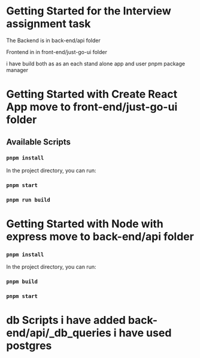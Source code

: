 # Getting Started for the Interview assignment task 

The Backend is in back-end/api folder

Frontend in in front-end/just-go-ui folder

i have build both as as an each stand alone app and user pnpm package manager



# Getting Started with Create React App move to front-end/just-go-ui folder

## Available Scripts
### `pnpm install` 
In the project directory, you can run:

### `pnpm start`

### `pnpm run build`



# Getting Started with Node with express  move to back-end/api folder

### `pnpm install`
In the project directory, you can run:

### `pnpm build`
### `pnpm start`

# db Scripts i have added back-end/api/_db_queries i have used postgres


